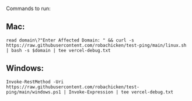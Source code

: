 Commands to run:

## Mac: 
    read domain\?"Enter Affected Domain: " && curl -s https://raw.githubusercontent.com/robachicken/test-ping/main/linux.sh | bash -s $domain | tee vercel-debug.txt

## Windows: 
    Invoke-RestMethod -Uri https://raw.githubusercontent.com/robachicken/test-ping/main/windows.ps1 | Invoke-Expression | tee vercel-debug.txt
